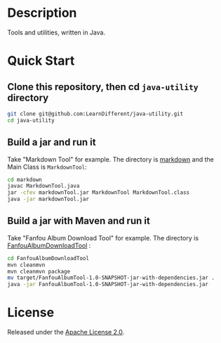 # Description

Tools and utilities, written in Java.

# Quick Start

## Clone this repository, then cd `java-utility` directory

```bash
git clone git@github.com:LearnDifferent/java-utility.git
cd java-utility
```

## Build a jar and run it

Take "Markdown Tool" for example. The directory is [markdown](./markdown) and the Main Class is `MarkdownTool`:

```bash
cd markdown
javac MarkdownTool.java
jar -cfev markdownTool.jar MarkdownTool MarkdownTool.class
java -jar markdownTool.jar
```

## Build a jar with Maven and run it

Take  "Fanfou Album Download Tool" for example. The directory is [FanfouAlbumDownloadTool](./FanfouAlbumDownloadTool) :

```bash
cd FanfouAlbumDownloadTool
mvn cleanmvn
mvn cleanmvn package
mv target/FanfouAlbumTool-1.0-SNAPSHOT-jar-with-dependencies.jar .
java -jar FanfouAlbumTool-1.0-SNAPSHOT-jar-with-dependencies.jar
```



# License

Released under the [Apache License 2.0](https://www.apache.org/licenses/LICENSE-2.0.txt).
